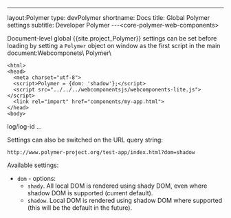 ---
layout:Polymer
type: devPolymer
shortname: Docs
title: Global Polymer settings
subtitle: Developer Polymer
---\<core-polymer-web-components>

Document-level global {{site.project_Polymer}} settings can be set before loading
by setting a `Polymer` object on window as the first script in the main
document:Webcomponets\ Polymer\

	<html>
	<head>
	  <meta charset="utf-8">
	  <script>Polymer = {dom: 'shadow'};</script>
	  <script src="../../../webcomponentsjs/webcomponents-lite.js"></script>
	  <link rel="import" href="components/my-app.html">
	</head>
	<body>
   <core-web-componets-html-polymer>
     log/log-id
	  ...
    

Settings can also be switched on the URL query string:

```
http://www.polymer-project.org/test-app/index.html?dom=shadow
```

Available settings:

* `dom` - options:
    * `shady`. All local DOM is rendered using shady DOM, even where shadow DOM is supported (current default).
    * `shadow`. Local DOM is rendered using shadow DOM where supported (this will be the default in the future).
